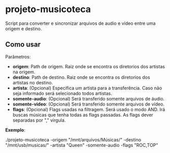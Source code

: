 # projeto-musicoteca

Script para converter e sincronizar arquivos de audio e vídeo entre uma origem e destino.

## Como usar

Parâmetros:

- **origem**: Path de origem. Raiz onde se encontra os diretorios dos artistas na origem.
- **destino**: Path de destino. Raiz onde se encontra os diretorios dos artistas no destino.
- **artista**: (Opcional) Especifica um artista para a transferência. Caso não seja informado será selecionado todos artistas.
- **somente-audio**: (Opcional) Será transferido somente arquivos de áudio.
- **somente-video**: (Opcional) Será transferido somente arquivos de vídeo.
- **flags**: (Opcional) Flags usadas na filtragem. Será usado o modo AND. Irá buscas músicas que tenha todas as flags passadas. As flags dever separadas por "," virgula. 

**Exemplo**: 

./projeto-musicoteca -origem "/mnt/arquivos/Músicas/" -destino "/mnt/usb/musicas/" -artista "Queen" -somente-audio -flags "ROC,TOP"  
